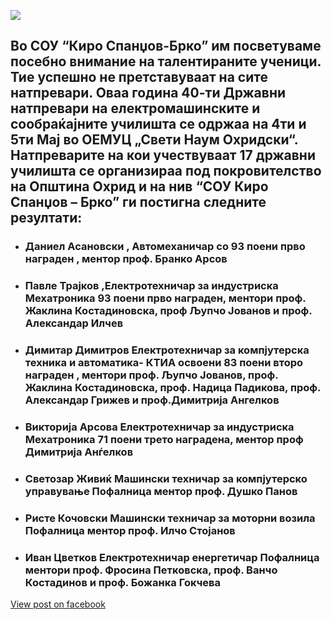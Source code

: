 ![](/News/10.webp)

## Во СОУ “Киро Спанџов-Брко” им посветуваме посебно внимание на талентираните ученици. Тие успешно не претставуваат на сите натпревари. Оваа година 40-ти Државни натпревари на електромашинските и сообраќајните училишта се одржаа на 4ти и 5ти Мај во ОЕМУЦ „Свети Наум Охридски“. Натпреварите на кои учествуваат 17 државни училишта се организираа под покровителство на Општина Охрид и на нив “СОУ Киро Спанџов – Брко” ги постигна следните резултати: 

+ ### Даниел Асановски , Автомеханичар со  93 поени прво награден , ментор проф. Бранко Арсов
+ ### Павле Трајков ,Електротехничар за индустриска Мехатроника  93 поени прво награден, ментори проф. Жаклина Костадиновска, проф Љупчо Јованов и проф. Александар Илчев
+ ### Димитар Димитров Електротехничар за компјутерска техника и автоматика- КТИА освоени 83 поени второ награден , ментори проф. Љупчо Јованов, проф. Жаклина Костадиновска, проф. Надица Падикова,  проф. Александар Грижев и проф.Димитрија Ангелков 
+ ### Викторија Арсова Електротехничар за индустриска Мехатроника 71 поени трето наградена, ментор проф Димитрија Анѓелков
+ ### Светозар Живиќ  Машински техничар за компјутерско управување Пофалница ментор проф. Душко Панов
+ ### Ристе Кочовски  Машински техничар за моторни возила Пофалница  ментор проф. Илчо Стојанов
+ ### Иван Цветков Електротехничар енергетичар  Пофалница ментори проф. Фросина Петковска, проф. Ванчо Костадинов и проф. Божанка Гокчева

[View post on facebook](https://www.facebook.com/permalink.php?story_fbid=pfbid0uaQi3dU1cuZD8u4R8UEjYYBnS3Vd9xLhDLbUkTg6jKb2drr9PctPz2i46rfebLwLl&id=100009483255162)
